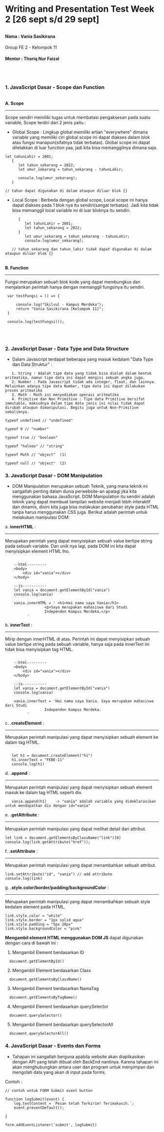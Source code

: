 # Writing and Presentation Test Week 2 [26 sept s/d 29 sept]
## <h4>Nama     : Vania Sasikirana</h4><h4></h4>Group FE 2 - Kelompok 11</h4> <h4>Mentor : Thoriq Nur Faizal</h4>

<br>
<br>

### **1. JavaScript Dasar - Scope dan Function**

  <br><b>A. Scope</b><hr> Scope sendiri memiliki tugas untuk membatasi pengaksesan pada suatu variable, Scope terdiri dari 2 jenis yaitu :<br>
    
   - Global Scope : Lingkup global memiliki artian "everywhere" dimana variable yang memiliki ciri global scope ini dapat diakses dalam blok atau fungsi manapun(sifatnya tidak terbatas). Global scope ini dapat diletakkan di luar function yaa, jadi kita bisa memanggilnya dimana saja.

   ```
   let tahunLahir = 2001;
      {
         let tahun_sekarang = 2022;
         let umur_sekarang = tahun_sekarang - tahunLahir;

         console.log(umur_sekarang);
      }
   
   // tahun dapat digunakan di dalam ataupun diluar blok {}

   ```
    
   
   - Local Scope : Berbeda dengan global scope, Local scope ini hanya dapat diakses pada 1 blok nya itu sendiri(sangat terbatas). Jadi kita tidak bisa memanggil local variable ini di luar bloknya itu sendiri.

   ```
         {
            let tahunLahir = 2001;
            let tahun_sekarang = 2022;
         }
            let umur_sekarang = tahun_sekarang - tahunLahir;
            console.log(umur_sekarang);

      // tahun_sekarang dan tahun_lahir tidak dapat digunakan di dalam ataupun diluar blok {}
   ```
  

   <br><b>B. Function</b><hr>Fungsi merupakan sebuah blok kode yang dapat membungkus dan menjalankan perintah hanya dengan memanggil fungsinya itu sendiri.<br>


   ```
    var testFungsi = () => {

        console.log("Skilvul - Kampus Merdeka");
        return "Vania Sasikirana [Kelompok 11]";
    }

    console.log(testFungsi());
   ```
<br>
<br>

### **2. JavaScript Dasar - Data Type and Data Structure**

- Dalam Javascript terdapat beberapa yang masuk kedalam "Data Type dan Data Struktur" :
 ```
    1. String : Adalah tipe data yang tidak bisa diolah dalam bentuk aritmatika, namun tipe data ini dapat mengisi sebuah angka juga.
    2. Number : Pada Javascript tidak ada integer, float, dan lainnya. Melainkan adanya tipe data Number, tipe data ini dapat dilakukan proses aritmatika
    3. Math : Math ini menyediakan operasi aritmatika
    4. Primitive dan Non Primitive : Tipe data Primitive bersifat immutable, maksudnya dalam tipe data jenis ini nilai tidak dapat dirubah ataupun dimanipulasi. Begitu juga untuk Non-Primitive sebaliknya.
 ```


 ```
typeof undefined // "undefined"

typeof 0 // "number"

typeof true // "boolean"

typeof "halooo" // "string"

typeof Math // "object"  (1)

typeof null // "object"  (2)

 ```

### **3. JavaScript Dasar - DOM Manipulation**

- DOM Manipulation merupakan sebuah Teknik, yang mana teknik ini sangatlah penting dalam dunia perwebsite-an apalagi jika kita menggunakan bahasa JavaScript. DOM Manipulation itu sendiri adalah teknik yang dapat membuat tampilan website menjadi lebih interaktif dan dinamis, disini kita juga bisa melakukan perubahan style pada HTML tanpa harus menggunakan CSS juga. Berikut adalah perintah untuk melakukan manipulasi DOM:


a. <b>innerHTML</b> : <hr> Merupakan perintah yang dapat menyisipkan sebuah value bertipe string pada sebuah variable. Dan unik nya lagi, pada DOM ini kita dapat menyisipkan element HTML lho.

```
    
    --html---------
    <body>
        <div id="vania"></div>
    </body>

    --js-----------
    let vania = document.getElementById("vania")
    console.log(vania)

    vania.innerHTML = ' <h1>Hai nama saya Vania</h1>
                  <p>Saya merupakan mahasiswa dari Studi
                  Independen Kampus Merdeka.</p>
          '

```
b. <b>innerText</b> : <hr> Mirip dengan innerHTML di atas. Perintah ini dapat menyisipkan sebuah value bertipe string pada sebuah variable, hanya saja pada innerText ini tidak bisa menyisipkan tag HTML.

```
    
    --html---------
    <body>
        <div id="vania"></div>
    </body>

    --js-----------
    let vania = document.getElementById("vania")
    console.log(vania)

    vania.innerText = 'Hai nama saya Vania. Saya merupakan mahasiswa dari Studi
                  Independen Kampus Merdeka.
          '

```

c. <b>.createElement</b> : <hr> Merupakan perintah manipulasi yang dapat menyisipkan sebuah element ke dalam tag HTML.

```

   let h1 = document.createElement("h1")
   h1.innerText = "FEBE-11"
   console.log(h1)

```
d. <b>.append</b> : <hr> Merupakan perintah manipulasi yang dapat menyisipkan sebuah element masuk ke dalam tag HTML seperti div.

```
   vania.append(h1)    -> "vania" adalah variable yang dideklarasikan untuk mendapatkan div dengan id="vania"
```
e. <b>.getAttribute</b> : <hr> Merupakan perintah manipulasi yang dapat melihat detail dari attribut.

```
let link = document.getElementsByClassName("link")[0]
console.log(link.getAttribute("href")); 
```
f. <b>.setAttribute</b> : <hr> Merupakan perintah manipulasi yang dapat menambahkan sebuah attribut.

```
link.setAttribute("id", "vania") // add attribute
console.log(link)
```
g. <b>.style.color/border/padding/backgroundColor</b> : <hr> Merupakan perintah manipulasi yang dapat menambahkan sebuah style kedalam element pada HTML.

```
link.style.color = "white"
link.style.border = "1px solid aqua"
link.style.padding = "5px 20px"
link.style.backgroundColor = "pink"
```

<b>Mengambil element HTML menggunakan DOM JS</b> dapat digunakan dengan cara di bawah ini :

1. Mengambil Element berdasarkan ID
```
  document.getElementById()
```

2. Mengambil Element berdasarkan Class
```
  document.getElementsByClassName()
```
3. Mengambil Element berdasarkan NamaTag
```
  document.getElementsByTagName()
```
4. Mengambil Element berdasarkan querySelector
```
  document.querySelector()
```
5. Mengambil Element berdasarkan querySelectorAll
```
  document.querySelectorAll()
```

### **4. JavaScript Dasar - Events dan Forms**

- Tahapan ini sangatlah berguna apabila website akan diaplikasikan dengan API yang telah dibuat oleh BackEnd nantinya. Karena tahapan ini akan menghubungkan antara user dan program untuk menyimpan dan mengolah data yang akan di input pada forms.

Contoh :
```
// contoh untuk FORM Submit event button

function logSubmit(event) {
    log.textContent = `Pesan telah Terkirim! Terimakasih.`;
    event.preventDefault();

}

form.addEventListener('submit', logSubmit)
```
